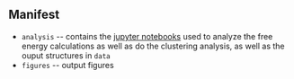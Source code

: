 ## Manifest 

* `analysis` -- contains the [jupyter notebooks](http://jupyter.org/) used to analyze the free energy calculations as well as do the clustering analysis, as well as the ouput structures in `data`
* `figures` -- output figures 
